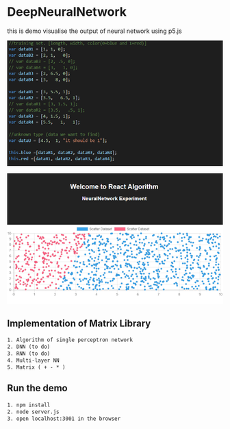 # DeepNeuralNetwork
this is demo visualise the output of neural network using p5.js

![alt text](https://github.com/MemoryWrong/AI-Deep-Layer-Neural-Network-Using-React.js/blob/master/data.PNG)

![alt text](https://github.com/MemoryWrong/AI-Deep-Layer-Neural-Network-Using-React.js/blob/master/results.PNG)


## Implementation of Matrix Library

```
1. Algorithm of single perceptron network
2. DNN (to do) 
3. RNN (to do)
4. Multi-layer NN
5. Matrix ( + - * )

```

## Run the demo

```
1. npm install
2. node server.js
3. open localhost:3001 in the browser

